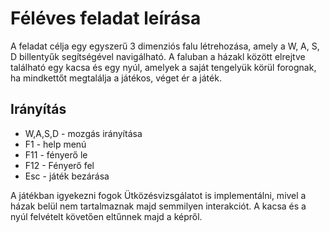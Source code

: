 # Féléves feladat leírása

A feladat célja egy egyszerű 3 dimenziós falu létrehozása, amely a W, A, S, D billentyűk segítségével navigálható.
A faluban a házakl között elrejtve található egy kacsa és egy nyúl, amelyek a saját tengelyük körül forognak, ha mindkettőt megtalálja a játékos, véget ér a játék.


## Irányítás
* W,A,S,D - mozgás irányítása
* F1 - help menú
* F11 - fényerő le
* F12 - Fényerő fel
* Esc - játék bezárása

A játékban igyekezni fogok Ütközésvizsgálatot is implementálni, mivel a házak belül nem tartalmaznak majd semmilyen interakciót.
A kacsa és a nyúl felvételt követően eltűnnek majd a képről.
